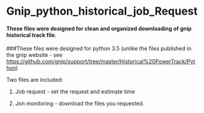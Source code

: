 # Gnip_python_historical_job_Request

#### These files were designed for clean and organized downloading of gnip historical track file.

###These files were designed for python 3.5 (unlike the files published in the gnip website - see https://github.com/gnip/support/tree/master/Historical%20PowerTrack/Python)

Two files are included:

1. Job request - set the request and estimate time

2. Jon monitoring - download the files you requested.
